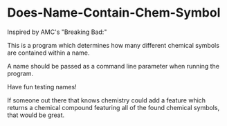 # Does-Name-Contain-Chem-Symbol

Inspired by AMC's "Breaking Bad:"

This is a program which determines how many different chemical symbols are contained within a name.

A name should be passed as a command line parameter when running the program.

Have fun testing names!

If someone out there that knows chemistry could add a feature which returns a chemical compound featuring all of the found chemical symbols, that would be great.
